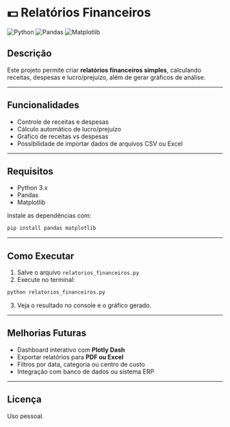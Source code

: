 # 💵 Relatórios Financeiros

![Python](https://img.shields.io/badge/Python-3.x-blue?logo=python)
![Pandas](https://img.shields.io/badge/Pandas-1.0-green?logo=pandas)
![Matplotlib](https://img.shields.io/badge/Matplotlib-3.0-orange?logo=matplotlib)

## Descrição
Este projeto permite criar **relatórios financeiros simples**, calculando receitas, despesas e lucro/prejuízo, além de gerar gráficos de análise.  

---

## Funcionalidades
- Controle de receitas e despesas  
- Cálculo automático de lucro/prejuízo  
- Gráfico de receitas vs despesas  
- Possibilidade de importar dados de arquivos CSV ou Excel  

---

## Requisitos
- Python 3.x  
- Pandas  
- Matplotlib  

Instale as dependências com:

```bash
pip install pandas matplotlib
````

---

## Como Executar

1. Salve o arquivo `relatorios_financeiros.py`
2. Execute no terminal:

```bash
python relatorios_financeiros.py
```

3. Veja o resultado no console e o gráfico gerado.

---

## Melhorias Futuras

* Dashboard interativo com **Plotly Dash**
* Exportar relatórios para **PDF ou Excel**
* Filtros por data, categoria ou centro de custo
* Integração com banco de dados ou sistema ERP

---

## Licença

Uso pessoal.
